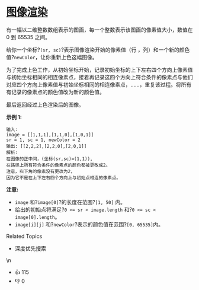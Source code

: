 # [图像渲染](https://leetcode-cn.com/problems/flood-fill/)

有一幅以二维整数数组表示的图画，每一个整数表示该图画的像素值大小，数值在 0 到 65535 之间。

给你一个坐标?`(sr, sc)`?表示图像渲染开始的像素值（行 ，列）和一个新的颜色值?`newColor`，让你重新上色这幅图像。

为了完成上色工作，从初始坐标开始，记录初始坐标的上下左右四个方向上像素值与初始坐标相同的相连像素点，接着再记录这四个方向上符合条件的像素点与他们对应四个方向上像素值与初始坐标相同的相连像素点，……，重复该过程。将所有有记录的像素点的颜色值改为新的颜色值。

最后返回经过上色渲染后的图像。

**示例 1:**

```
输入: 
image = [[1,1,1],[1,1,0],[1,0,1]]
sr = 1, sc = 1, newColor = 2
输出: [[2,2,2],[2,2,0],[2,0,1]]
解析: 
在图像的正中间，(坐标(sr,sc)=(1,1)),
在路径上所有符合条件的像素点的颜色都被更改成2。
注意，右下角的像素没有更改为2，
因为它不是在上下左右四个方向上与初始点相连的像素点。
```

**注意:**

- `image` 和?`image[0]`?的长度在范围?`[1, 50]` 内。
- 给出的初始点将满足?`0 <= sr < image.length` 和?`0 <= sc < image[0].length`。
- `image[i][j]` 和?`newColor`?表示的颜色值在范围?`[0, 65535]`内。

Related Topics

- 深度优先搜索

\n

- 👍 115
- 👎 0